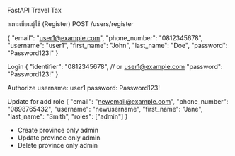 FastAPI Travel Tax

ลงทะเบียนผู้ใช้ (Register)
POST /users/register

{
"email": "user1@example.com",
"phone_number": "0812345678",
"username": "user1",
"first_name": "John",
"last_name": "Doe",
"password": "Password123!"
}

Login
{
"identifier": "0812345678", // or user1@example.com
"password": "Password123!"
}

Authorize
username: user1
password: Password123!

Update for add role
{
"email": "newemail@example.com",
"phone_number": "0898765432",
"username": "newusername",
"first_name": "Jane",
"last_name": "Smith",
"roles": ["admin"]
}

- Create province only admin
- Update province only admin
- Delete province only admin
